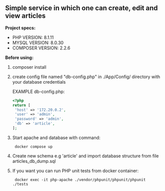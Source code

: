 ## Simple service in which one can create, edit and view articles

**Project specs:**
- PHP VERSION: 8.1.11
- MYSQL VERSION: 8.0.30
- COMPOSER VERSION: 2.2.6

**Before using:**

1. composer install
1. create config file named "db-config.php" in ./App/Config/ directory with your database credentials

      EXAMPLE db-config.php:
      
      ```php
      <?php
      return [
       'host' => '172.20.0.2',
       'user' => 'admin',
       'password' => 'admin',
       'db' => 'article',
      ];
      ```
1. Start apache and database with command:

        docker compose up
1. Create new schema e.g 'article' and import database structure from file articles_db_dump.sql
1. If you want you can run PHP unit tests from docker container:

        docker exec -it php-apache ./vendor/phpunit/phpunit/phpunit ./tests